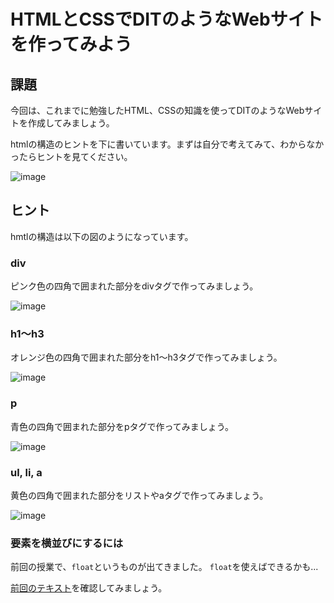 # HTMLとCSSでDITのようなWebサイトを作ってみよう

## 課題

今回は、これまでに勉強したHTML、CSSの知識を使ってDITのようなWebサイトを作成してみましょう。

htmlの構造のヒントを下に書いています。まずは自分で考えてみて、わからなかったらヒントを見てください。

![image](/images/dit.png)

## ヒント

hmtlの構造は以下の図のようになっています。

### div
ピンク色の四角で囲まれた部分をdivタグで作ってみましょう。

![image](/images/div.png)

### h1〜h3 
オレンジ色の四角で囲まれた部分をh1〜h3タグで作ってみましょう。

![image](/images/hx.png)

### p 
青色の四角で囲まれた部分をpタグで作ってみましょう。

![image](/images/p.png)

### ul, li, a 
黄色の四角で囲まれた部分をリストやaタグで作ってみましょう。

![image](/images/ul_a.png)


### 要素を横並びにするには
前回の授業で、`float`というものが出てきました。
`float`を使えばできるかも...

[前回のテキスト](/../3/basic_bloglike_layout.md)を確認してみましょう。


